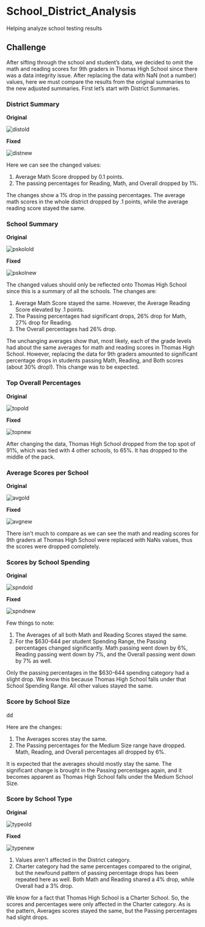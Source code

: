 # School_District_Analysis
Helping analyze school testing results


## Challenge

After sifting through the school and student’s data, we decided to omit the math and reading scores for 9th graders in Thomas High School since there was a data integrity issue. After replacing the data with NaN (not a number) values, here we must compare the results from the original summaries to the new adjusted summaries. First let’s start with District Summaries. 

### District Summary

**Original**

![distold](https://github.com/SiMewL8/School_District_Analysis/blob/master/summaries_pngs/dist_summ_old.PNG?raw=true)


**Fixed**

![distnew](https://github.com/SiMewL8/School_District_Analysis/blob/master/summaries_pngs/dist_summ_new.PNG?raw=true)

Here we can see the changed values:

1. Average Math Score dropped by 0.1 points.
2. The passing percentages for Reading, Math, and Overall dropped by 1%.

The changes show a 1% drop in the passing percentages. The average math scores in the whole district dropped by .1 points, while the average reading score stayed the same.

### School Summary

**Original**

![pskolold](https://github.com/SiMewL8/School_District_Analysis/blob/master/summaries_pngs/perschool_summary_old.PNG?raw=true)

**Fixed**

![pskolnew](https://github.com/SiMewL8/School_District_Analysis/blob/master/summaries_pngs/perschool_summary_new.PNG?raw=true)

The changed values should only be reflected onto Thomas High School since this is a summary of all the schools. The changes are:

1. Average Math Score stayed the same. However, the Average Reading Score elevated by .1 points.
2. The Passing percentages had significant drops, 26% drop for Math, 27% drop for Reading. 
3. The Overall percentages had 26% drop.

The unchanging averages show that, most likely, each of the grade levels had about the same averages for math and reading scores in Thomas High School. However, replacing the data for 9th graders amounted to significant percentage drops in students passing Math, Reading, and Both scores (about 30% drop!). This change was to be expected. 

### Top Overall Percentages

**Original**

![topold](https://github.com/SiMewL8/School_District_Analysis/blob/master/summaries_pngs/bottom_school_old.PNG?raw=true)

**Fixed**

![topnew](https://github.com/SiMewL8/School_District_Analysis/blob/master/summaries_pngs/bottom_school_new.PNG?raw=true)

After changing the data, Thomas High School dropped from the top spot of 91%, which was tied with 4 other schools, to 65%. It has dropped to the middle of the pack.  


### Average Scores per School

**Original**

![avgold](https://github.com/SiMewL8/School_District_Analysis/blob/master/summaries_pngs/avg_math_read_old.PNG?raw=true)

**Fixed**

![avgnew](https://github.com/SiMewL8/School_District_Analysis/blob/master/summaries_pngs/avg_math_read_new.PNG?raw=true)

There isn't much to compare as we can see the math and reading scores for 9th graders at Thomas High School were replaced with NaNs values, thus the scores were dropped completely.

### Scores by School Spending

**Original**

![spndold](https://github.com/SiMewL8/School_District_Analysis/blob/master/summaries_pngs/spedning_summay_old.PNG?raw=true)

**Fixed**

![spndnew](https://github.com/SiMewL8/School_District_Analysis/blob/master/summaries_pngs/spedning_summay_new.PNG?raw=true)

Few things to note:

1. The Averages of all both Math and Reading Scores stayed the same.
2. For the $630-644 per student Spending Range, the Passing percentages changed significantly. Math passing went down by 6%, Reading passing went down by 7%, and the Overall passing went down by 7% as well.

Only the passing percentages in the $630-644 spending category had a slight drop. We know this because Thomas High School falls under that School Spending Range. All other values stayed the same. 

### Score by School Size

dd

Here are the changes:

1. The Averages scores stay the same.
2. The Passing percentages for the Medium Size range have dropped. Math, Reading, and Overall percentages all dropped by 6%.

It is expected that the averages should mostly stay the same. The significant change is brought in the Passing percentages again, and it becomes apparent as Thomas High School falls under the Medium School Size.

### Score by School Type

**Original**

![typeold](https://github.com/SiMewL8/School_District_Analysis/blob/master/summaries_pngs/type_school_old.PNG?raw=true)

**Fixed**

![typenew](https://github.com/SiMewL8/School_District_Analysis/blob/master/summaries_pngs/type_school_new.PNG?raw=true)

1. Values aren't affected in the District category.
2. Charter category had the same percentages compared to the original, but the newfound pattern of passing percentage drops has been repeated here as well. Both Math and Reading shared a 4% drop, while Overall had a 3% drop.

We know for a fact that Thomas High School is a Charter School. So, the scores and percentages were only affected in the Charter category. As is the pattern, Averages scores stayed the same, but the Passing percentages had slight drops.


















